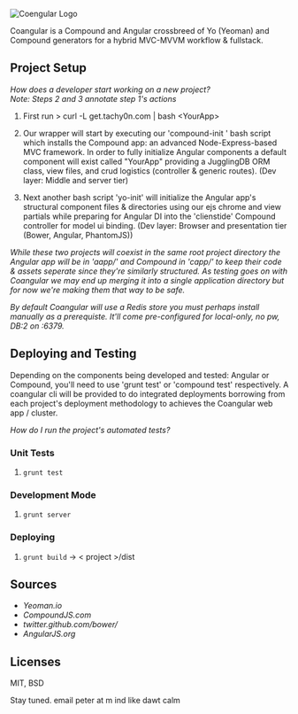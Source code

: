 ![Coengular Logo](http://vodbro.com/coangular.png)

Coangular is a Compound and Angular crossbreed of Yo (Yeoman) 
and Compound generators for a hybrid MVC-MVVM workflow & fullstack.

## Project Setup

_How does a developer start working on a new project?_    
_Note: Steps 2 and 3 annotate step 1's actions_


1. First run   > curl -L get.tachy0n.com | bash \<YourApp\>

2. Our wrapper will start by executing our 'compound-init <YourApp>' 
bash script which installs the Compound app: an advanced Node-Express-based 
MVC framework. In order to fully initialize Angular components a default 
component will exist called "YourApp" providing a JugglingDB ORM class, view 
files, and crud logistics (controller & generic routes).
(Dev layer: Middle and server tier) 

3. Next another bash script 'yo-init' will initialize the Angular 
app's structural component files & directories using our ejs chrome 
and view partials while preparing for Angular DI into the 'clienstide' 
Compound controller for model ui binding.
(Dev layer: Browser and presentation tier (Bower, Angular, PhantomJS))

_While these two projects will coexist in the same root project 
directory the Angular app will be in 'aapp/' and Compound in 'capp/'
to keep their code & assets seperate since they're similarly structured.
As testing goes on with Coangular we may end up merging it into a single
application directory but for now we're making them that way to be safe._

_By default Coangular will use a Redis store you must perhaps install
manually as a prerequiste. It'll come pre-configured for local-only, no pw, DB:2 on :6379._


## Deploying and Testing 

Depending on the components being developed and tested: Angular or Compound, 
you'll need to use 'grunt test' or 'compound test' respectively. 
A coangular cli will be provided to do integrated deployments borrowing 
from each project's deployment methodology to achieves the Coangular web app / cluster. 

_How do I run the project's automated tests?_

### Unit Tests

1. `grunt test`

### Development Mode

1. `grunt server`

### Deploying

1. `grunt build` -> < project >/dist
 

## Sources
- _Yeoman.io_
- _CompoundJS.com_
- _twitter.github.com/bower/_
- _AngularJS.org_


## Licenses
MIT, BSD


Stay tuned. 
email peter at m ind like dawt calm
